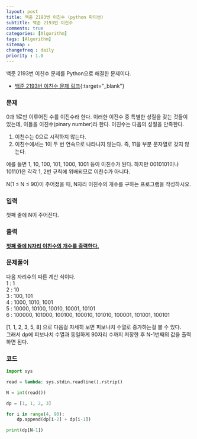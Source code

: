 ```yaml
---
layout: post
title: 백준 2193번 이친수 (python 파이썬)
subtitle: 백준 2193번 이친수
comments: true
categories: [Algorithm]
tags: [Algorithm]
sitemap :
changefreq : daily
priority : 1.0
---
```

백준 2193번 이친수 문제를 Python으로 해결한 문제이다.  

* [백준 2193번 이친수 문제 링크](https://www.acmicpc.net/problem/2193){:target="_blank"}


### 문제 
0과 1로만 이루어진 수를 이진수라 한다. 이러한 이진수 중 특별한 성질을 갖는 것들이 있는데, 이들을 이친수(pinary number)라 한다. 이친수는 다음의 성질을 만족한다.

1. 이친수는 0으로 시작하지 않는다.
2. 이친수에서는 1이 두 번 연속으로 나타나지 않는다. 즉, 11을 부분 문자열로 갖지 않는다.

예를 들면 1, 10, 100, 101, 1000, 1001 등이 이친수가 된다. 하지만 0010101이나 101101은 각각 1, 2번 규칙에 위배되므로 이친수가 아니다.

N(1 ≤ N ≤ 90)이 주어졌을 때, N자리 이친수의 개수를 구하는 프로그램을 작성하시오.


### 입력
첫째 줄에 N이 주어진다.


### 출력
**<u>첫째 줄에 N자리 이친수의 개수를 출력한다.</u>**


### 문제풀이
다음 자리수의 따른 계산 식이다.  
1 : 1  
2 : 10  
3 : 100, 101  
4 : 1000, 1010, 1001   
5 : 10000, 10100, 10010, 10001, 10101  
6 : 100000, 101000, 100100, 100010, 101010, 100001, 101001, 100101    

[1, 1, 2, 3, 5, 8] 으로 다음걸 자세히 보면 피보나치 수열로 증가하는걸 볼 수 있다.  
그래서 dp에 피보나치 수열과 동일하게 90자리 수까지 저장한 후 N-1번째의 값을 출력하면 된다.


### 코드
```python
import sys

read = lambda: sys.stdin.readline().rstrip()

N = int(read())

dp = [1, 1, 2, 3]

for i in range(4, 90):
    dp.append(dp[i-2] + dp[i-1])

print(dp[N-1])
```